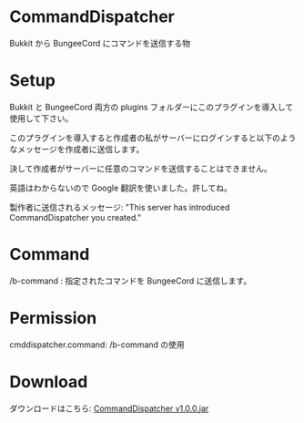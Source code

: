 # CommandDispatcher
Bukkit から BungeeCord にコマンドを送信する物

# Setup

Bukkit と BungeeCord 両方の plugins フォルダーにこのプラグインを導入して使用して下さい。

このプラグインを導入すると作成者の私がサーバーにログインすると以下のようなメッセージを作成者に送信します。

決して作成者がサーバーに任意のコマンドを送信することはできません。

英語はわからないので Google 翻訳を使いました。許してね。

製作者に送信されるメッセージ: "This server has introduced CommandDispatcher you created."

# Command

/b-command <command> : 指定されたコマンドを BungeeCord に送信します。

# Permission

cmddispatcher.command: /b-command の使用

# Download

ダウンロードはこちら: <a href="https://goo.gl/LaoscS">CommandDispatcher v1.0.0.jar<a/><br>
